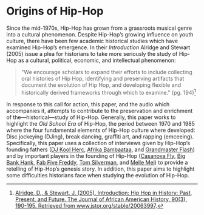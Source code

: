 # Origins of Hip-Hop
Since the mid-1970s, Hip-Hop has grown from a grassroots musical genre into a cultural phenomenon. Despite Hip-Hop’s growing influence on youth culture, there have been few academic historical studies which have examined Hip-Hop’s emergence. In their *Introduction* Alridge and Stewart (2005) issue a plea for historians to take more seriously the study of Hip-Hop as a cultural, political, economic, and intellectual phenomenon: 

> "We encourage scholars to expand their efforts to include collecting oral histories of Hip Hop, identifying and preserving artifacts that document the evolution of Hip Hop, and developing flexible and historically derived frameworks through which to examine." (pg. 194)[^first]

[^first]: <a href="https://www.journals.uchicago.edu/doi/abs/10.1086/JAAHv90n3p190?journalCode=jaah">Alridge, D., & Stewart, J. (2005). Introduction: Hip Hop in History: Past, Present, and Future. The Journal of African American History, 90(3), 190-195. Retrieved from www.jstor.org/stable/20063997</a>. 

In response to this call for action, this paper, and the audio which accompanies it, attempts to contribute to the preservation and enrichment of the—historical—study of Hip-Hop. Generally, this paper works to highlight the *Old School Era* of Hip-Hop, the period between 1970 and 1985 where the four fundamental elements of Hip-Hop culture where developed: Disc jockeying (DJing), break dancing, graffiti art, and rapping (emceeing). Specifically, this paper uses a collection of interviews given by Hip-Hop’s founding fathers (<a href="https://en.wikipedia.org/wiki/DJ_Kool_Herc">DJ Kool Herc</a>, <a href="https://en.wikipedia.org/wiki/Afrika_Bambaataa">Afrika Bambaataa</a>, and <a href="https://en.wikipedia.org/wiki/Grandmaster_Flash">Grandmaster Flash</a>) and by important players in the founding of Hip-Hop (<a href="https://en.wikipedia.org/wiki/Grandmaster_Caz">Casanova Fly</a>, <a href="https://en.wikipedia.org/wiki/Big_Bank_Hank">Big Bank Hank</a>, <a href="https://en.wikipedia.org/wiki/Fab_Five_Freddy">Fab Five Freddy</a>, <a href="https://en.wikipedia.org/wiki/Tom_Silverman">Tom Silverman</a>, and <a href="https://en.wikipedia.org/wiki/Melle_Mel">Melle Mel</a>) to provide a retelling of Hip-Hop’s genesis story. In addition, this paper aims to highlight some difficulties historians face when studying the evolution of Hip-Hop. 
